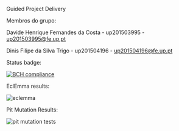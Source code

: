 Guided Project Delivery



Membros do grupo:

Davide Henrique Fernandes da Costa - up201503995 - up201503995@fe.up.pt

Dinis Filipe da Silva Trigo - up201504196 - up201504196@fe.up.pt



Status badge:

[![BCH compliance](https://bettercodehub.com/edge/badge/up201503995/LPOO1617_T5G11?token=3531227a606c8b465139ddbb140e1b08d112b458)](https://bettercodehub.com/)


EclEmma results:

![eclemma](https://cloud.githubusercontent.com/assets/25772485/24326198/18b1ab26-11a1-11e7-8a48-c7eebe5013d9.png)


Pit Mutation Results:

![pit mutation tests](https://cloud.githubusercontent.com/assets/25772485/24326205/4d89165e-11a1-11e7-9f1d-6751710be5cd.png)
